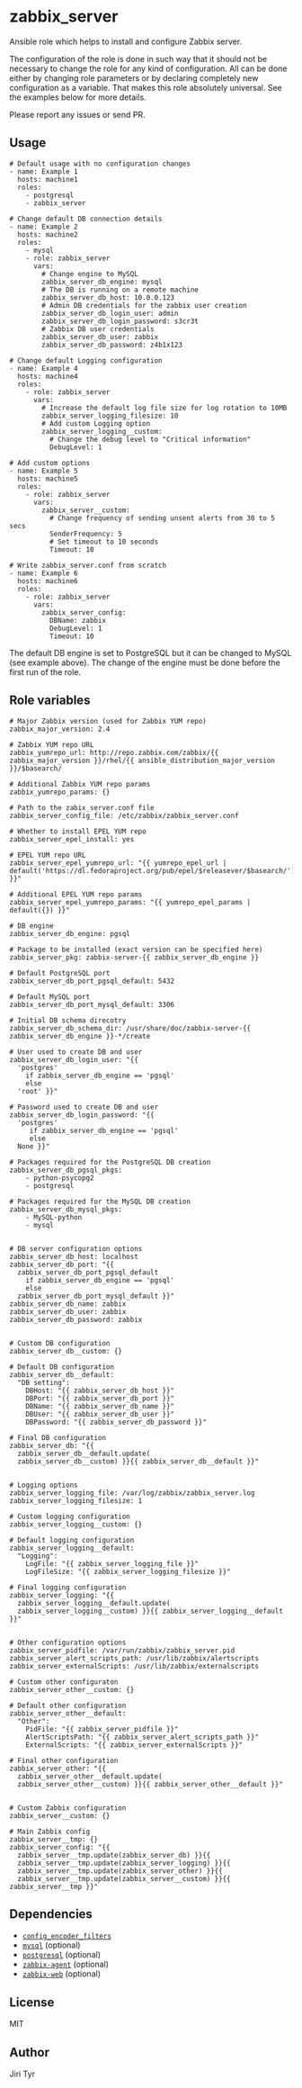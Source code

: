 zabbix_server
=============

Ansible role which helps to install and configure Zabbix server.

The configuration of the role is done in such way that it should not be
necessary to change the role for any kind of configuration. All can be
done either by changing role parameters or by declaring completely new
configuration as a variable. That makes this role absolutely
universal. See the examples below for more details.

Please report any issues or send PR.


Usage
-----

```
# Default usage with no configuration changes
- name: Example 1
  hosts: machine1
  roles:
    - postgresql
    - zabbix_server

# Change default DB connection details
- name: Example 2
  hosts: machine2
  roles:
    - mysql
    - role: zabbix_server
      vars:
        # Change engine to MySQL
        zabbix_server_db_engine: mysql
        # The DB is running on a remote machine
        zabbix_server_db_host: 10.0.0.123
        # Admin DB credentials for the zabbix user creation
        zabbix_server_db_login_user: admin
        zabbix_server_db_login_password: s3cr3t
        # Zabbix DB user credentials
        zabbix_server_db_user: zabbix
        zabbix_server_db_password: z4b1x123

# Change default Logging configuration
- name: Example 4
  hosts: machine4
  roles:
    - role: zabbix_server
      vars:
        # Increase the default log file size for log rotation to 10MB
        zabbix_server_logging_filesize: 10
        # Add custom Logging option
        zabbix_server_logging__custom:
          # Change the debug level to "Critical information"
          DebugLevel: 1

# Add custom options
- name: Example 5
  hosts: machine5
  roles:
    - role: zabbix_server
      vars:
        zabbix_server__custom:
          # Change frequency of sending unsent alerts from 30 to 5 secs
          SenderFrequency: 5
          # Set timeout to 10 seconds
          Timeout: 10

# Write zabbix_server.conf from scratch
- name: Example 6
  hosts: machine6
  roles:
    - role: zabbix_server
      vars:
        zabbix_server_config:
          DBName: zabbix
          DebugLevel: 1
          Timeout: 10
```

The default DB engine is set to PostgreSQL but it can be changed to MySQL
(see example above). The change of the engine must be done
before the first run of the role.


Role variables
--------------

```
# Major Zabbix version (used for Zabbix YUM repo)
zabbix_major_version: 2.4

# Zabbix YUM repo URL
zabbix_yumrepo_url: http://repo.zabbix.com/zabbix/{{ zabbix_major_version }}/rhel/{{ ansible_distribution_major_version }}/$basearch/

# Additional Zabbix YUM repo params
zabbix_yumrepo_params: {}

# Path to the zabix_server.conf file
zabbix_server_config_file: /etc/zabbix/zabbix_server.conf

# Whether to install EPEL YUM repo
zabbix_server_epel_install: yes

# EPEL YUM repo URL
zabbix_server_epel_yumrepo_url: "{{ yumrepo_epel_url | default('https://dl.fedoraproject.org/pub/epel/$releasever/$basearch/') }}"

# Additional EPEL YUM repo params
zabbix_server_epel_yumrepo_params: "{{ yumrepo_epel_params | default({}) }}"

# DB engine
zabbix_server_db_engine: pgsql

# Package to be installed (exact version can be specified here)
zabbix_server_pkg: zabbix-server-{{ zabbix_server_db_engine }}

# Default PostgreSQL port
zabbix_server_db_port_pgsql_default: 5432

# Default MySQL port
zabbix_server_db_port_mysql_default: 3306

# Initial DB schema direcotry
zabbix_server_db_schema_dir: /usr/share/doc/zabbix-server-{{ zabbix_server_db_engine }}-*/create

# User used to create DB and user
zabbix_server_db_login_user: "{{
  'postgres'
    if zabbix_server_db_engine == 'pgsql'
    else
  'root' }}"

# Password used to create DB and user
zabbix_server_db_login_password: "{{
  'postgres'
     if zabbix_server_db_engine == 'pgsql'
     else
  None }}"

# Packages required for the PostgreSQL DB creation
zabbix_server_db_pgsql_pkgs:
    - python-psycopg2
    - postgresql

# Packages required for the MySQL DB creation
zabbix_server_db_mysql_pkgs:
    - MySQL-python
    - mysql


# DB server configuration options
zabbix_server_db_host: localhost
zabbix_server_db_port: "{{
  zabbix_server_db_port_pgsql_default
    if zabbix_server_db_engine == 'pgsql'
    else
  zabbix_server_db_port_mysql_default }}"
zabbix_server_db_name: zabbix
zabbix_server_db_user: zabbix
zabbix_server_db_password: zabbix


# Custom DB configuration
zabbix_server_db__custom: {}

# Default DB configuration
zabbix_server_db__default:
  "DB setting":
    DBHost: "{{ zabbix_server_db_host }}"
    DBPort: "{{ zabbix_server_db_port }}"
    DBName: "{{ zabbix_server_db_name }}"
    DBUser: "{{ zabbix_server_db_user }}"
    DBPassword: "{{ zabbix_server_db_password }}"

# Final DB configuration
zabbix_server_db: "{{
  zabbix_server_db__default.update(
  zabbix_server_db__custom) }}{{ zabbix_server_db__default }}"


# Logging options
zabbix_server_logging_file: /var/log/zabbix/zabbix_server.log
zabbix_server_logging_filesize: 1

# Custom logging configuration
zabbix_server_logging__custom: {}

# Default logging configuration
zabbix_server_logging__default:
  "Logging":
    LogFile: "{{ zabbix_server_logging_file }}"
    LogFileSize: "{{ zabbix_server_logging_filesize }}"

# Final logging configuration
zabbix_server_logging: "{{
  zabbix_server_logging__default.update(
  zabbix_server_logging__custom) }}{{ zabbix_server_logging__default }}"


# Other configuration options
zabbix_server_pidfile: /var/run/zabbix/zabbix_server.pid
zabbix_server_alert_scripts_path: /usr/lib/zabbix/alertscripts
zabbix_server_externalScripts: /usr/lib/zabbix/externalscripts

# Custom other configuraton
zabbix_server_other__custom: {}

# Default other configuration
zabbix_server_other__default:
  "Other":
    PidFile: "{{ zabbix_server_pidfile }}"
    AlertScriptsPath: "{{ zabbix_server_alert_scripts_path }}"
    ExternalScripts: "{{ zabbix_server_externalScripts }}"

# Final other configuration
zabbix_server_other: "{{
  zabbix_server_other__default.update(
  zabbix_server_other__custom) }}{{ zabbix_server_other__default }}"


# Custom Zabbix configuration
zabbix_server__custom: {}

# Main Zabbix config
zabbix_server__tmp: {}
zabbix_server_config: "{{
  zabbix_server__tmp.update(zabbix_server_db) }}{{
  zabbix_server__tmp.update(zabbix_server_logging) }}{{
  zabbix_server__tmp.update(zabbix_server_other) }}{{
  zabbix_server__tmp.update(zabbix_server__custom) }}{{ zabbix_server__tmp }}"
```


Dependencies
------------

- [`config_encoder_filters`](https://github.com/jtyr/ansible-config_encoder_filters)
- [`mysql`](http://github.com/jtyr/ansible-mysql) (optional)
- [`postgresql`](http://github.com/jtyr/ansible-postgresql_server) (optional)
- [`zabbix-agent`](https://github.com/jtyr/ansible-zabbix_agent) (optional)
- [`zabbix-web`](https://github.com/jtyr/ansible-zabbix_web) (optional)


License
-------

MIT


Author
------

Jiri Tyr

